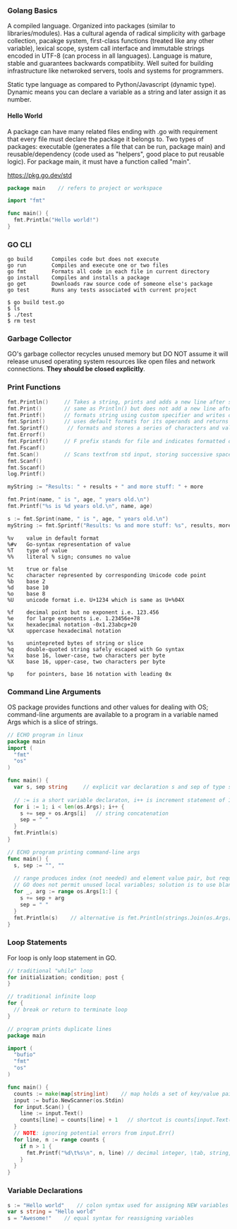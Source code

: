 ### Golang Basics
A compiled language. Organized into packages (similar to libraries/modules). Has a cultural agenda of radical simplicity with garbage collection, pacakge system, first-class functions (treated like any other variable), lexical scope, system call interface and immutable strings encoded in UTF-8 (can process in all languages). Language is mature, stable and guarantees backwards compatibiity. Well suited for building infrastructure like netwroked servers, tools and systems for programmers. 

Static type language as compared to Python/Javascript (dynamic type). Dynamic means you can declare a variable as a string and later assign it as number.

#### Hello World
A package can have many related files ending with .go with requirement that every file must declare the package it belongs to. Two types of packages: executable (generates a file that can be run, package main) and reusable/dependency (code used as "helpers", good place to put reusable logic). For package main, it must have a function called "main".

https://pkg.go.dev/std

```GO
package main    // refers to project or workspace

import "fmt"

func main() {
  fmt.Println("Hello world!")
}
```

### GO CLI
```
go build      Compiles code but does not execute
go run        Compiles and execute one or two files
go fmt        Formats all code in each file in current directory
go install    Compiles and installs a package
go get        Downloads raw source code of someone else's package
go test       Runs any tests associated with current project
```
```
$ go build test.go
$ ls
$ ./test
$ rm test
```

### Garbage Collector
GO's garbage collector recycles unused memory but DO NOT assume it will release unused operating system resources like open files and network connections. **They should be closed explicitly**.

### Print Functions
```go
fmt.Println()     // Takes a string, prints and adds a new line after string
fmt.Print()       // same as Println() but does not add a new line after string
fmt.Printf()      // formats string using custom specifier and writes output to stdout 
fmt.Sprint()      // uses default formats for its operands and returns resulting string
fmt.Sprintf()      // formats and stores a series of characters and values in array pointed to by buffer
fmt.Errorf()
fmt.Fprintf()     // F prefix stands for file and indicates formatted output should be written to file
fmt.Fscanf()
fmt.Scan()        // Scans textfrom std input, storing successive space-separated values into successive args
fmt.Scanf()
fmt.Sscanf()
log.Printf()

myString := "Results: " + results + " and more stuff: " + more

fmt.Print(name, " is ", age, " years old.\n")
fmt.Printf("%s is %d years old.\n", name, age)

s := fmt.Sprint(name, " is ", age, " years old.\n")
myString := fmt.Sprintf("Results: %s and more stuff: %s", results, more)
```
```
%v    value in default format
%#v   Go-syntax representation of value
%T    type of value
%%    literal % sign; consumes no value

%t    true or false
%c    character represented by corresponding Unicode code point
%b    base 2
%d    base 10
%o    base 8
%U    unicode format i.e. U+1234 which is same as U+%04X

%f    decimal point but no exponent i.e. 123.456
%e    for large exponents i.e. 1.23456e+78
%x    hexadecimal notation -0x1.23abcp+20
%X    uppercase hexadecimal notation

%s    unintepreted bytes of string or slice
%q    double-quoted string safely escaped with Go syntax
%x    base 16, lower-case, two characters per byte
%X    base 16, upper-case, two characters per byte

%p    for pointers, base 16 notation with leading 0x
```

### Command Line Arguments
OS package provides functions and other values for dealing with OS; command-line arguments are available to a program in a variable named Args which is a slice of strings. 

```GO
// ECHO program in linux
package main
import (
  "fmt"
  "os"
)

func main() {
  var s, sep string     // explicit var declaration s and sep of type string 
  
  // := is a short variable declaraton, i++ is increment statement of 1
  for i := 1; i < len(os.Args); i++ {
    s += sep + os.Args[i]   // string concatenation
    sep = " "
  }
  fmt.Println(s)
}

// ECHO program printing command-line args
func main() {
  s, sep := "", ""
  
  // range produces index (not needed) and element value pair, but requires to deal with both values
  // GO does not permit unused local variables; solution is to use blank identifier 
  for _, arg := range os.Args[1:] {   
    s += sep + arg
    sep = " "
  }
  fmt.Println(s)    // alternative is fmt.Println(strings.Join(os.Args[1:], " "))
}
```

### Loop Statements
For loop is only loop statement in GO. 
```GO
// traditional "while" loop
for initialization; condition; post {
}

// traditional infinite loop
for {
  // break or return to terminate loop
}
```
```GO
// program prints duplicate lines
package main

import (
  "bufio"
  "fmt"
  "os"
)

func main() {
  counts := make(map[string]int)    // map holds a set of key/value pairs, of type string/int 
  input := bufio.NewScanner(os.Stdin)
  for input.Scan() {
    line := input.Text()
    counts[line] = counts[line] + 1   // shortcut is counts[input.Text()]++  
  }
  // NOTE: ignoring potential errors from input.Err()
  for line, n := range counts {
    if n > 1 {
      fmt.Printf("%d\t%s\n", n, line) // decimal integer, \tab, string, \newline
    }
  }
}

```

### Variable Declarations
```GO
s := "Hello world"    // colon syntax used for assigning NEW variables only
var s string = "Hello world"
s = "Awesome!"    // equal syntax for reassigning variables
```


